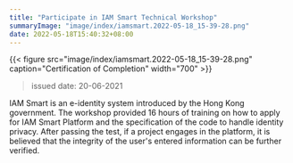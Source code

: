 ```yaml
---
title: "Participate in IAM Smart Technical Workshop"
summaryImage: "image/index/iamsmart.2022-05-18_15-39-28.png"
date: 2022-05-18T15:40:32+08:00
---
```


{{< figure src="image/index/iamsmart.2022-05-18_15-39-28.png" caption="Certification of Completion" width="700" >}}

> issued date: 20-06-2021

IAM Smart is an e-identity system introduced by the Hong Kong government. The workshop provided 16 hours of training on how to apply for IAM Smart Platform and the specification of the code to handle identity privacy. After passing the test, if a project engages in the platform, it is believed that the integrity of the user's entered information can be further verified.